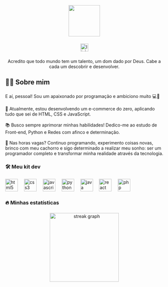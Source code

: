 <div align="center">
  <img height="100" src="https://i.pinimg.com/originals/ca/e6/dc/cae6dcc5398f91d2abc6e8d5dcee3fe5.gif"  />
</div>

###

<div align="center">
  <a href="https://www.linkedin.com/in/joão-gabriel-de-lima-ketener-211991334/" target="_blank">
    <img src="https://img.shields.io/static/v1?message=LinkedIn&logo=linkedin&label=&color=0077B5&logoColor=white&labelColor=&style=for-the-badge" height="25" alt="linkedin logo"  />
  </a>
</div>

###

<p align="center">Acredito que todo mundo tem um talento, um dom dado por Deus. Cabe a cada um descobrir e desenvolver.</p>

###

<h2 align="left">👩‍💻  Sobre mim</h2>

###

<p align="left">E aí, pessoal! Sou um apaixonado por programação e ambiciono muito 💻🚀<br><br>🔭 Atualmente, estou desenvolvendo um e-commerce do zero, aplicando tudo que sei de HTML, CSS e JavaScript.<br><br>📚 Busco sempre aprimorar minhas habilidades! Dedico-me ao estudo de Front-end, Python e Redes com afinco e determinação.<br><br>🐾 Nas horas vagas? Continuo programando, experimento coisas novas, brinco com meu cachorro e sigo determinado a realizar meu sonho: ser um programador completo e transformar minha realidade através da tecnologia.</p>

###

<h3 align="left">🛠 Meu kit dev</h3>

###

<div align="left">
  <img src="https://cdn.jsdelivr.net/gh/devicons/devicon/icons/html5/html5-original.svg" height="40" alt="html5 logo"  />
  <img width="12" />
  <img src="https://cdn.jsdelivr.net/gh/devicons/devicon/icons/css3/css3-original.svg" height="40" alt="css3 logo"  />
  <img width="12" />
  <img src="https://cdn.jsdelivr.net/gh/devicons/devicon/icons/javascript/javascript-original.svg" height="40" alt="javascript logo"  />
  <img width="12" />
  <img src="https://cdn.jsdelivr.net/gh/devicons/devicon/icons/python/python-original.svg" height="40" alt="python logo"  />
  <img width="12" />
  <img src="https://cdn.jsdelivr.net/gh/devicons/devicon/icons/java/java-original.svg" height="40" alt="java logo"  />
  <img width="12" />
  <img src="https://cdn.jsdelivr.net/gh/devicons/devicon/icons/react/react-original.svg" height="40" alt="react logo"  />
  <img width="12" />
  <img src="https://cdn.jsdelivr.net/gh/devicons/devicon/icons/php/php-original.svg" height="40" alt="php logo"  />
</div>

###

<h3 align="left">🔥 Minhas estatísticas</h3>

###

<div align="center">
  <img src="https://streak-stats.demolab.com?user=Ketener-144hz&locale=en&mode=daily&theme=dark&hide_border=false&border_radius=5&order=3" height="220" alt="streak graph"  />
</div>

###
